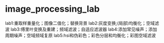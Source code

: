 # image_processing_lab
lab1:重取样重量化；图像二值化；替换背景
lab2:灰度变换;(局部)均衡化；空域滤波
lab3:傅里叶变换及重建；频域滤波；自适应滤波器
lab4:添加常见噪声；添加周期噪声；空域频域复原
lab5:hsi和伪彩色；彩色分层和均衡化；彩图空域滤波
